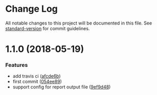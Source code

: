 # Change Log

All notable changes to this project will be documented in this file. See [standard-version](https://github.com/conventional-changelog/standard-version) for commit guidelines.

<a name="1.1.0"></a>
# 1.1.0 (2018-05-19)


### Features

* add travis ci ([afcde6b](https://github.com/picuscreative/testcafe-reporter-html/commit/afcde6b))
* first commit ([054ee89](https://github.com/picuscreative/testcafe-reporter-html/commit/054ee89))
* support config for report output file ([9ef9d48](https://github.com/picuscreative/testcafe-reporter-html/commit/9ef9d48))
